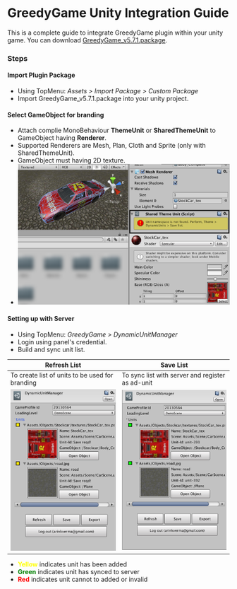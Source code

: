 GreedyGame Unity Integration Guide
===================

This is a complete guide to integrate GreedyGame plugin within your unity game. You can download [GreedyGame_v5.7.1.package](current-sdk/GreedyGame_v5.7.1.package).

### Steps

#### Import Plugin Package
- Using TopMenu: *Assets > Import Package > Custom Package*
- Import GreedyGame_v5.7.1.package into your unity project.

#### Select GameObject for branding
- Attach complie MonoBehaviour **ThemeUnit** or **SharedThemeUnit**  to GameObject having **Renderer**.
- Supported Renderers are Mesh, Plan, Cloth and Sprite (only with SharedThemeUnit).
- GameObject must having 2D texture.
- ![SharedThemeUnit MonoBehaviour](screen_shots/2_attached_monobehaviour.png?raw=true "SharedThemeUnit MonoBehaviour attached to Stockcar/Body_Complete" )

#### Setting up with Server
- Using TopMenu: *GreedyGame > DynamicUnitManager*
- Login using panel's credential.
- Build and sync unit list.
  
| Refresh List  | Save List     |
| ------------- | ------------- |
| To create list of units to be used for branding | To sync list with server and register as ad-unit |
| ![SharedThemeUnit MonoBehaviour](screen_shots/5_post_refresh.png?raw=true "SharedThemeUnit MonoBehaviour attached to Stockcar/Body_Complete" )  | ![SharedThemeUnit MonoBehaviour](screen_shots/6_post_save.png?raw=true "SharedThemeUnit MonoBehaviour attached to Stockcar/Body_Complete" )  |
- <b style='color:yellow'>Yellow</b> indicates unit has been added
- <b style='color:green'>Green</b> indicates unit has synced to server
- <b style='color:red'>Red</b> indicates unit cannot to added or invalid 
